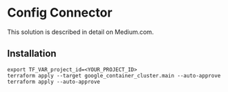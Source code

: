 # Config Connector

This solution is described in detail on Medium.com.

## Installation

```
export TF_VAR_project_id=<YOUR_PROJECT_ID>
terraform apply --target google_container_cluster.main --auto-approve
terraform apply --auto-approve
```
